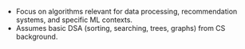 - Focus on algorithms relevant for data processing, recommendation systems, and specific ML contexts.
- Assumes basic DSA (sorting, searching, trees, graphs) from CS background.